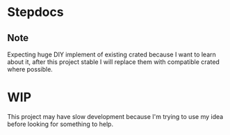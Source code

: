 # Stepdocs

## Note

Expecting huge DIY implement of existing crated because I want to learn about it, after this project stable I will
replace them with compatible crated where possible.

# WIP

This project may have slow development because I'm trying to use my idea before looking for something to help. 